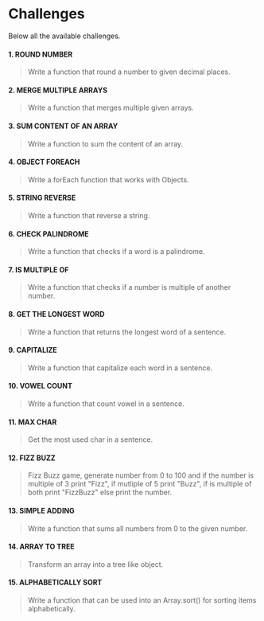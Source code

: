 # Challenges
Below all the available challenges.

#### 1. ROUND NUMBER
> Write a function that round a number to given decimal places.

#### 2. MERGE MULTIPLE ARRAYS
> Write a function that merges multiple given arrays.

#### 3. SUM CONTENT OF AN ARRAY
> Write a function to sum the content of an array.

#### 4. OBJECT FOREACH
> Write a forEach function that works with Objects.

#### 5. STRING REVERSE
> Write a function that reverse a string.

#### 6. CHECK PALINDROME
> Write a function that checks if a word is a palindrome.

#### 7. IS MULTIPLE OF
> Write a function that checks if a number is multiple of another number.

#### 8. GET THE LONGEST WORD
> Write a function that returns the longest word of a sentence.

#### 9. CAPITALIZE
> Write a function that capitalize each word in a sentence.

#### 10. VOWEL COUNT
> Write a function that count vowel in a sentence.

#### 11. MAX CHAR
> Get the most used char in a sentence.

#### 12. FIZZ BUZZ
> Fizz Buzz game, generate number from 0 to 100 and if the number is multiple of 3 print "Fizz", if mutliple of 5 print "Buzz", if is multiple of both print "FizzBuzz" else print the number.

#### 13. SIMPLE ADDING
> Write a function that sums all numbers from 0 to the given number.

#### 14. ARRAY TO TREE
> Transform an array into a tree like object.

#### 15. ALPHABETICALLY SORT
> Write a function that can be used into an Array.sort() for sorting items alphabetically.

